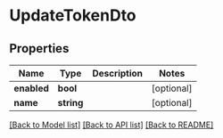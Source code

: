 # UpdateTokenDto

## Properties
| Name        | Type       | Description | Notes      |
| ----------- | ---------- | ----------- | ---------- |
| **enabled** | **bool**   |             | [optional] |
| **name**    | **string** |             | [optional] |

[[Back to Model list]](../../README.md#documentation-for-models) [[Back to API list]](../../README.md#documentation-for-api-endpoints) [[Back to README]](../../README.md)
